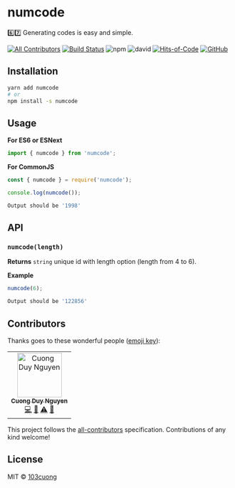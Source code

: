# numcode

6️⃣7️⃣ Generating codes is easy and simple.

[![All Contributors](https://img.shields.io/badge/all_contributors-1-orange.svg)](#contributors)
[![Build Status](https://travis-ci.com/103cuong/numcode.svg?branch=master)](https://travis-ci.com/103cuong/numcode)
![npm](https://img.shields.io/npm/v/numcode.svg)
![david](https://img.shields.io/david/103cuong/numcode.svg)
[![Hits-of-Code](https://hitsofcode.com/github/103cuong/numcode)](https://hitsofcode.com/view/github/103cuong/numcode)
[![GitHub](https://img.shields.io/github/license/103cuong/numcode.svg)](https://github.com/103cuong/numcode/blob/master/LICENSE)

## Installation

```sh
yarn add numcode
# or
npm install -s numcode
```

## Usage

**For ES6 or ESNext**

```javascript
import { numcode } from 'numcode';
```

**For CommonJS**

```javascript
const { numcode } = require('numcode');
```

```javascript
console.log(numcode());
```

```sh
Output should be '1998'
```

## API

### `numcode(length)`

**Returns** `string` unique id with length option (length from 4 to 6).

**Example**

```javascript
numcode(6);
```

```sh
Output should be '122856'
```

## Contributors

Thanks goes to these wonderful people ([emoji key](https://allcontributors.org/docs/en/emoji-key)):

<!-- ALL-CONTRIBUTORS-LIST:START - Do not remove or modify this section -->
<!-- prettier-ignore -->
<table><tr><td align="center"><a href="http://103cuong.me"><img src="https://avatars0.githubusercontent.com/u/34389409?v=4" width="100px;" alt="Cuong Duy Nguyen"/><br /><sub><b>Cuong Duy Nguyen</b></sub></a><br /><a href="https://github.com/103cuong/thinid/commits?author=103cuong" title="Code">💻</a> <a href="https://github.com/103cuong/thinid/commits?author=103cuong" title="Documentation">📖</a> <a href="https://github.com/103cuong/thinid/commits?author=103cuong" title="Tests">⚠️</a> <a href="#review-103cuong" title="Reviewed Pull Requests">👀</a></td></tr></table>

<!-- ALL-CONTRIBUTORS-LIST:END -->

This project follows the [all-contributors](https://github.com/all-contributors/all-contributors) specification. Contributions of any kind welcome!

## License

MIT © [103cuong](https://github.com/103cuong)
